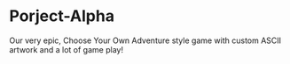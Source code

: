 # Porject-Alpha
Our very epic, Choose Your Own Adventure style game with custom ASCII artwork and a lot of game play!

